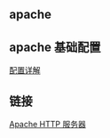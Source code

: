 ## apache

## apache 基础配置
[配置详解](Apache配置详解)



## 链接
[Apache HTTP 服务器](http://httpd.apache.org/docs/2.4/)

